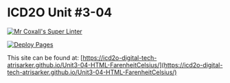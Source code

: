 # ICD2O Unit #3-04

[![Mr Coxall's Super Linter](README.md/../../../workflows/Super%20Linter/badge.svg)](README.md/../../../actions)

[![Deploy Pages](README.md/../../../workflows/Deploy%20Pages/badge.svg)](README.md/../../../actions)

This site can be found at: [https://icd2o-digital-tech-atrisarker.github.io/Unit3-04-HTML-FarenheitCelsius/](https://icd2o-digital-tech-atrisarker.github.io/Unit3-04-HTML-FarenheitCelsius/)
